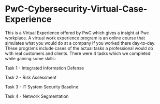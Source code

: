 # PwC-Cybersecurity-Virtual-Case-Experience
This is a Virtual Experience offered by PwC which gives a insight at Pwc workplace. A virtual work experience program is an online course that simulates what you would do at a company if you worked there day-to-day. These programs include cases of the actual tasks a professional would do with real customers and clients. There were 4 tasks which we completed while gaining some skills:

Task 1 - Integrated Information Defense

Task 2 - Risk Assessment

Task 3 - IT System Security Baseline

Task 4 - Network Segmentation
